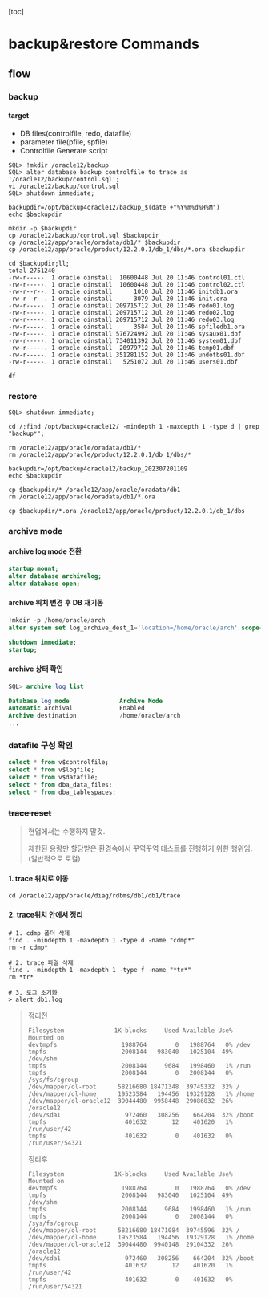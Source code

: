 [toc]

# backup&restore Commands

## flow

### backup

#### target

- DB files(controlfile, redo, datafile)
- parameter file(pfile, spfile)
- Controlfile Generate script

```shell
SQL> !mkdir /oracle12/backup
SQL> alter database backup controlfile to trace as '/oracle12/backup/control.sql';
vi /oracle12/backup/control.sql
SQL> shutdown immediate;

backupdir=/opt/backup4oracle12/backup_$(date +"%Y%m%d%H%M")
echo $backupdir

mkdir -p $backupdir
cp /oracle12/backup/control.sql $backupdir
cp /oracle12/app/oracle/oradata/db1/* $backupdir
cp /oracle12/app/oracle/product/12.2.0.1/db_1/dbs/*.ora $backupdir

cd $backupdir;ll;
total 2751240
-rw-r-----. 1 oracle oinstall  10600448 Jul 20 11:46 control01.ctl
-rw-r-----. 1 oracle oinstall  10600448 Jul 20 11:46 control02.ctl
-rw-r--r--. 1 oracle oinstall      1010 Jul 20 11:46 initdb1.ora
-rw-r--r--. 1 oracle oinstall      3079 Jul 20 11:46 init.ora
-rw-r-----. 1 oracle oinstall 209715712 Jul 20 11:46 redo01.log
-rw-r-----. 1 oracle oinstall 209715712 Jul 20 11:46 redo02.log
-rw-r-----. 1 oracle oinstall 209715712 Jul 20 11:46 redo03.log
-rw-r-----. 1 oracle oinstall      3584 Jul 20 11:46 spfiledb1.ora
-rw-r-----. 1 oracle oinstall 576724992 Jul 20 11:46 sysaux01.dbf
-rw-r-----. 1 oracle oinstall 734011392 Jul 20 11:46 system01.dbf
-rw-r-----. 1 oracle oinstall  20979712 Jul 20 11:46 temp01.dbf
-rw-r-----. 1 oracle oinstall 351281152 Jul 20 11:46 undotbs01.dbf
-rw-r-----. 1 oracle oinstall   5251072 Jul 20 11:46 users01.dbf

df
```

### restore

```shell
SQL> shutdown immediate;

cd /;find /opt/backup4oracle12/ -mindepth 1 -maxdepth 1 -type d | grep "backup*";

rm /oracle12/app/oracle/oradata/db1/*
rm /oracle12/app/oracle/product/12.2.0.1/db_1/dbs/*

backupdir=/opt/backup4oracle12/backup_202307201109
echo $backupdir

cp $backupdir/* /oracle12/app/oracle/oradata/db1
rm /oracle12/app/oracle/oradata/db1/*.ora

cp $backupdir/*.ora /oracle12/app/oracle/product/12.2.0.1/db_1/dbs

```

### archive mode

#### archive log mode 전환

```sql
startup mount;
alter database archivelog;
alter database open;
```

#### archive 위치 변경 후 DB 재기동

```sql
!mkdir -p /home/oracle/arch
alter system set log_archive_dest_1='location=/home/oracle/arch' scope=spfile;

shutdown immediate;
startup;
```

#### archive 상태 확인

```sql
SQL> archive log list

Database log mode              Archive Mode
Automatic archival             Enabled
Archive destination            /home/oracle/arch
...
```

### datafile 구성 확인

```sql
select * from v$controlfile;
select * from v$logfile;
select * from v$datafile;
select * from dba_data_files;
select * from dba_tablespaces;
```

### ~~trace reset~~

> 현업에서는 수행하지 말것.
>
> 제한된 용량만 할당받은 환경속에서 꾸역꾸역 테스트를 진행하기 위한 행위임.(일반적으로 로컬)

#### 1. trace 위치로 이동

```shell
cd /oracle12/app/oracle/diag/rdbms/db1/db1/trace
```

#### 2. trace위치 안에서 정리

```shell
# 1. cdmp 폴더 삭제
find . -mindepth 1 -maxdepth 1 -type d -name "cdmp*"
rm -r cdmp*

# 2. trace 파일 삭제
find . -mindepth 1 -maxdepth 1 -type f -name "*tr*"
rm *tr*

# 3. 로그 초기화
> alert_db1.log
```

> 정리전
>
> ```shell
> Filesystem              1K-blocks     Used Available Use% Mounted on
> devtmpfs                  1988764        0   1988764   0% /dev
> tmpfs                     2008144   983040   1025104  49% /dev/shm
> tmpfs                     2008144     9684   1998460   1% /run
> tmpfs                     2008144        0   2008144   0% /sys/fs/cgroup
> /dev/mapper/ol-root      58216680 18471348  39745332  32% /
> /dev/mapper/ol-home      19523584   194456  19329128   1% /home
> /dev/mapper/ol-oracle12  39044480  9958448  29086032  26% /oracle12
> /dev/sda1                  972460   308256    664204  32% /boot
> tmpfs                      401632       12    401620   1% /run/user/42
> tmpfs                      401632        0    401632   0% /run/user/54321
> ```
>
> 정리후
>
> ```shell
> Filesystem              1K-blocks     Used Available Use% Mounted on
> devtmpfs                  1988764        0   1988764   0% /dev
> tmpfs                     2008144   983040   1025104  49% /dev/shm
> tmpfs                     2008144     9684   1998460   1% /run
> tmpfs                     2008144        0   2008144   0% /sys/fs/cgroup
> /dev/mapper/ol-root      58216680 18471084  39745596  32% /
> /dev/mapper/ol-home      19523584   194456  19329128   1% /home
> /dev/mapper/ol-oracle12  39044480  9940148  29104332  26% /oracle12
> /dev/sda1                  972460   308256    664204  32% /boot
> tmpfs                      401632       12    401620   1% /run/user/42
> tmpfs                      401632        0    401632   0% /run/user/54321
> ```

